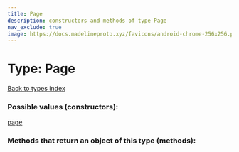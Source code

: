 ```yaml
---
title: Page
description: constructors and methods of type Page
nav_exclude: true
image: https://docs.madelineproto.xyz/favicons/android-chrome-256x256.png
---
```

# Type: Page
[Back to types index](index.html)



### Possible values (constructors):

[page](/API_docs/constructors/page.html)  



### Methods that return an object of this type (methods):




